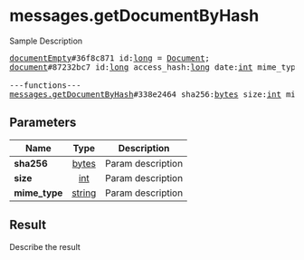 # messages.getDocumentByHash

Sample Description

<pre>
<a href="../constructor/documentEmpty">documentEmpty</a>#36f8c871 id:<a href="../type/long.md">long</a> = <a href="../type/Document.md">Document</a>;
<a href="../constructor/document">document</a>#87232bc7 id:<a href="../type/long.md">long</a> access_hash:<a href="../type/long.md">long</a> date:<a href="../type/int.md">int</a> mime_type:<a href="../type/string.md">string</a> size:<a href="../type/int.md">int</a> thumb:<a href="../type/PhotoSize.md">PhotoSize</a> dc_id:<a href="../type/int.md">int</a> version:<a href="../type/int.md">int</a> attributes:Vector&lt;<a href="../type/DocumentAttribute.md">DocumentAttribute</a>&gt; = <a href="../type/Document.md">Document</a>;

---functions---
<a href="../method/messages.getDocumentByHash.md">messages.getDocumentByHash</a>#338e2464 sha256:<a href="../type/bytes.md">bytes</a> size:<a href="../type/int.md">int</a> mime_type:<a href="../type/string.md">string</a> = <a href="../type/Document.md">Document</a>;
</pre>

## Parameters

| Name | Type | Description |
|------|:----:|-------------|
| **sha256** | [bytes](../type/bytes.md) | Param description |
| **size** | [int](../type/int.md) | Param description |
| **mime_type** | [string](../type/string.md) | Param description |

## Result

Describe the result

